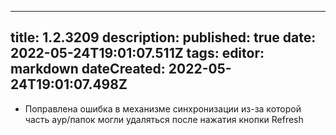 
---
title: 1.2.3209
description: 
published: true
date: 2022-05-24T19:01:07.511Z
tags: 
editor: markdown
dateCreated: 2022-05-24T19:01:07.498Z
---		
		
- Поправлена ошибка в механизме синхронизации из-за которой часть аур/папок могли удаляться после нажатия кнопки Refresh